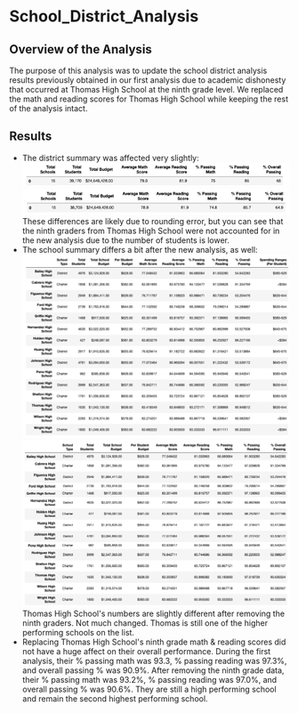 # School_District_Analysis

## Overview of the Analysis
The purpose of this analysis was to update the school district analysis results previously obtained in our first analysis due to academic dishonesty that occurred at Thomas High School at the ninth grade level. We replaced the math and reading scores for Thomas High School while keeping the rest of the analysis intact.

## Results
- The district summary was affected very slightly:
![Module District Summary DataFrame](/Resources/Module_District_Summary.png)
![Challenge District Summary DataFrame](/Resources/Challenge_District_Summary.png)
These differences are likely due to rounding error, but you can see that the ninth graders from Thomas High School were not accounted for in the new analysis due to the number of students is lower.
- The school summary differs a bit after the new analysis, as well:
![Module School Summary DataFrame](/Resources/Module_School_Summary.png)
![Challenge School Summary DataFrame](/Resources/Challenge_School_Summary.png)
Thomas High School's numbers are slightly different after removing the ninth graders. Not much changed. Thomas is still one of the higher performing schools on the list.
- Replacing Thomas High School's ninth grade math & reading scores did not have a huge affect on their overall performance. During the first analysis, their % passing math was 93.3, % passing reading was 97.3%, and overall passing % was 90.9%. After removing the ninth grade data, their % passing math was 93.2%, % passing reading was 97.0%, and overall passing % was 90.6%. They are still a high performing school and remain the second highest performing school.
